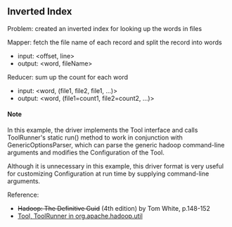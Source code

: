 ## Inverted Index

Problem: created an inverted index for looking up the words in files


Mapper: fetch the file name of each record and split the record into words
- input: <offset, line>
- output: <word, fileName>

Reducer: sum up the count for each word
- input: <word, (file1, file2, file1, ...)>
- output: <word, (file1=count1, file2=count2, ...)>


#### Note 
In this example, the driver implements the Tool interface and calls ToolRunner's static run() method to work in conjunction with GenericOptionsParser, which can parse the generic hadoop command-line arguments and modifies the Configuration of the Tool. 

Although it is unnecessary in this example, this driver format is very useful for customizing Configuration at run time by supplying command-line arguments.

Reference: 
- ~~Hadoop: The Definitive Guid~~ (4th edition) by Tom White, p.148-152
- [Tool, ToolRunner in org.apache.hadoop.util](https://hadoop.apache.org/docs/stable/api/)

